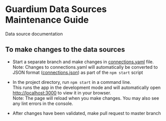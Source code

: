 # Guardium Data Sources Maintenance Guide

Data source documentation

## To make changes to the data sources

- Start a separate branch and make changes in [connections.yaml](/public/data/connections.yaml) file.\
Note: Changes to connections.yaml will automatically be converted to JSON format ([connections.json](/public/data/connections.json)) as part of the `npm start` script

- In the project directory, run `npm start` in a command line.\
This runs the app in the development mode and will automatically open [http://localhost:3000](http://localhost:3000) to view it in your browser.\
Note: The page will reload when you make changes. You may also see any lint errors in the console.

- After changes have been validated, make pull request to master branch
